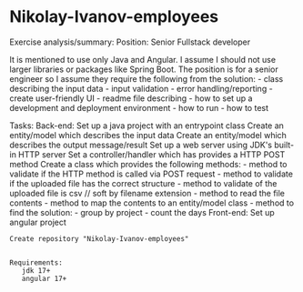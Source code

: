 # Nikolay-Ivanov-employees

Exercise analysis/summary:
  Position: Senior Fullstack developer

  It is mentioned to use only Java and Angular. I assume I should not use larger libraries or packages like Spring Boot.
  The position is for a senior engineer so I assume they require the following from the solution:
    - class describing the input data
	- input validation
	- error handling/reporting
	- create user-friendly UI
	- readme file describing 
		- how to set up a development and deployment environment
	    - how to run
        - how to test
    
  
  
  Tasks:
    Back-end:
		Set up a java project with an entrypoint class
		Create an entity/model which describes the input data
		Create an entity/model which describes the output message/result
		Set up a web server using JDK's built-in HTTP server
		Set a controller/handler which has provides a HTTP POST method
		Create a class which provides the following methods:
		   - method to validate if the HTTP method is called via POST request
		   - method to validate if the uploaded file has the correct structure
		   - method to validate of the uploaded file is csv // soft by filename extension
		   - method to read the file contents
		   - method to map the contents to an entity/model class
		   - method to find the solution:
		      - group by project
			  - count the days
    Front-end:
		Set up angular project	
		
        

    Create repository "Nikolay-Ivanov-employees"

    
	Requirements:
	   jdk 17+
	   angular 17+
